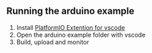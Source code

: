 ## Running the arduino example

1. Install [PlatformIO Extention for vscode](https://platformio.org/install/ide?install=vscode)
2. Open the arduino example folder with vscode
3. Build, upload and monitor
